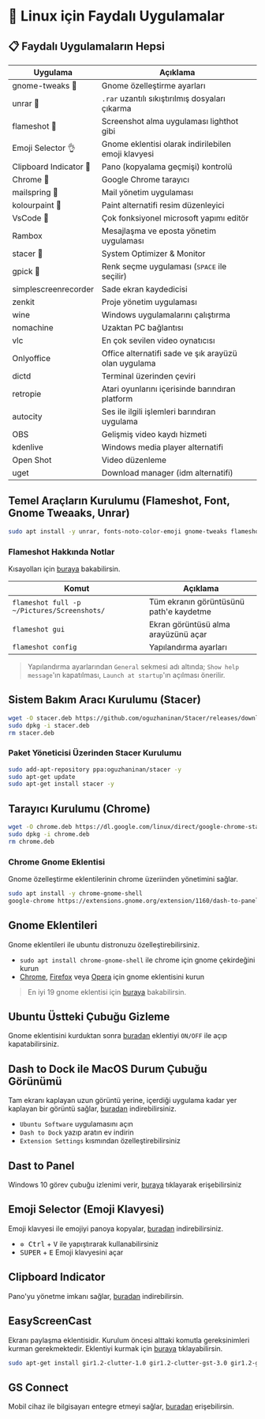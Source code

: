 # 🌟 Linux için Faydalı Uygulamalar

## 📋 Faydalı Uygulamaların Hepsi

| Uygulama               | Açıklama                                             |
| ---------------------- | ---------------------------------------------------- |
| gnome-tweaks 🌟        | Gnome özelleştirme ayarları                          |
| unrar 🌟               | `.rar` uzantılı sıkıştırılmış dosyaları çıkarma      |
| flameshot 🌟           | Screenshot alma uygulaması lighthot gibi             |
| Emoji Selector 👌      | Gnome eklentisi olarak indirilebilen emoji klavyesi  |
| Clipboard Indicator 📄 | Pano (kopyalama geçmişi) kontrolü                    |
| Chrome 🌟              | Google Chrome tarayıcı                               |
| mailspring 🌟          | Mail yönetim uygulaması                              |
| kolourpaint 🌟         | Paint alternatifi resim düzenleyici                  |
| VsCode 🌟              | Çok fonksiyonel microsoft yapımı editör              |
| Rambox                 | Mesajlaşma ve eposta yönetim uygulaması              |
| stacer 🌟              | System Optimizer & Monitor                           |
| gpick 🌟               | Renk seçme uygulaması (<kbd>SPACE</kbd> ile seçilir) |
| simplescreenrecorder   | Sade ekran kaydedicisi                               |
| zenkit                 | Proje yönetim uygulaması                             |
| wine                   | Windows uygulamalarını çalıştırma                    |
| nomachine              | Uzaktan PC bağlantısı                                |
| vlc                    | En çok sevilen video oynatıcısı                      |
| Onlyoffice             | Office alternatifi sade ve şık arayüzü olan uygulama |
| dictd                  | Terminal üzerinden çeviri                            |
| retropie               | Atari oyunlarını içerisinde barındıran platform      |
| autocity               | Ses ile ilgili işlemleri barındıran uygulama         |
| OBS                    | Gelişmiş video kaydı hizmeti                         |
| kdenlive               | Windows media player alternatifi                     |
| Open Shot              | Video düzenleme                                      |
| uget                   | Download manager (idm alternatifi)                   |

## Temel Araçların Kurulumu (Flameshot, Font, Gnome Tweaaks, Unrar)

```sh
sudo apt install -y unrar, fonts-noto-color-emoji gnome-tweaks flameshot
```

### Flameshot Hakkında Notlar

Kısayolları için [buraya](https://github.com/lupoDharkael/flameshot#keyboard-shortcuts) bakabilirsin.

| Komut                                       | Açıklama                                |
| ------------------------------------------- | --------------------------------------- |
| `flameshot full -p ~/Pictures/Screenshots/` | Tüm ekranın görüntüsünü path'e kaydetme |
| `flameshot gui`                             | Ekran görüntüsü alma arayüzünü açar     |
| `flameshot config`                          | Yapılandırma ayarları                   |

> Yapılandırma ayarlarından `General` sekmesi adı altında; `Show help message`'ın kapatılması, `Launch at startup`'ın açılması önerilir.

## Sistem Bakım Aracı Kurulumu (Stacer)

```sh
wget -O stacer.deb https://github.com/oguzhaninan/Stacer/releases/download/v1.0.9/stacer_1.0.9_amd64.deb
sudo dpkg -i stacer.deb
rm stacer.deb
```

### Paket Yöneticisi Üzerinden Stacer Kurulumu

```sh
sudo add-apt-repository ppa:oguzhaninan/stacer -y
sudo apt-get update
sudo apt-get install stacer -y
```

## Tarayıcı Kurulumu (Chrome)

```sh
wget -O chrome.deb https://dl.google.com/linux/direct/google-chrome-stable_current_amd64.deb
sudo dpkg -i chrome.deb
rm chrome.deb
```

### Chrome Gnome Eklentisi

Gnome özelleştirme eklentilerinin chrome üzeriinden yönetimini sağlar.

```sh
sudo apt install -y chrome-gnome-shell
google-chrome https://extensions.gnome.org/extension/1160/dash-to-panel/ https://extensions.gnome.org/extension/750/openweather/ https://extensions.gnome.org/extension/1162/emoji-selector/
```

## Gnome Eklentileri

Gnome eklentileri ile ubuntu distronuzu özelleştirebilirsiniz.

- `sudo apt install chrome-gnome-shell` ile chrome için gnome çekirdeğini kurun
- [Chrome](https://chrome.google.com/webstore/detail/gnome-shell-integration/gphhapmejobijbbhgpjhcjognlahblep), [Firefox](https://addons.mozilla.org/en-US/firefox/addon/gnome-shell-integration/) veya [Opera](https://addons.opera.com/en/extensions/details/gnome-shell-integration/) için gnome eklentisini kurun

> En iyi 19 gnome eklentisi için [buraya][best gnome extension] bakabilirsin.

## Ubuntu Üstteki Çubuğu Gizleme

Gnome eklentisini kurduktan sonra [buradan](https://extensions.gnome.org/extension/545/hide-top-bar/) eklentiyi `ON/OFF` ile açıp kapatabilirsiniz.

## Dash to Dock ile MacOS Durum Çubuğu Görünümü

Tam ekranı kaplayan uzun görüntü yerine, içerdiği uygulama kadar yer kaplayan bir görüntü sağlar, [buradan](https://extensions.gnome.org/extension/307/dash-to-dock/) indirebilirsiniz.

- `Ubuntu Software` uygulamasını açın
- `Dash to Dock` yazıp aratın ev indirin
- `Extension Settings` kısmından özelleştirebilirsiniz

## Dast to Panel

Windows 10 görev çubuğu izlenimi verir, [buraya](https://extensions.gnome.org/extension/1160/dash-to-panel/) tıklayarak erişebilirsiniz

## Emoji Selector (Emoji Klavyesi)

Emoji klavyesi ile emojiyi panoya kopyalar, [buradan](https://extensions.gnome.org/extension/1162/emoji-selector/) indirebilirsiniz.

- <kbd>✲ Ctrl</kbd> + <kbd>V</kbd> ile yapıştırarak kullanabilirsiniz
- <kbd>SUPER</kbd> + <kbd>E</kbd> Emoji klavyesini açar

## Clipboard Indicator

Pano'yu yönetme imkanı sağlar, [buradan](https://extensions.gnome.org/extension/779/clipboard-indicator/) indirebilirsin.

## EasyScreenCast

Ekranı paylaşma eklentisidir. Kurulum öncesi alttaki komutla gereksinimleri kurman gerekmektedir. Eklentiyi kurmak için [buraya](https://extensions.gnome.org/extension/690/easyscreencast/) tıklayabilirsin.

```sh
sudo apt-get install gir1.2-clutter-1.0 gir1.2-clutter-gst-3.0 gir1.2-gtkclutter-1.0
```

## GS Connect

Mobil cihaz ile bilgisayarı entegre etmeyi sağlar, [buradan][gs connect - extension] erişebilirsin.

[flameshot]: https://github.com/lupoDharkael/flameshot
[simplescreenrecorder]: https://www.maartenbaert.be/simplescreenrecorder/
[gs connect - extension]: https://extensions.gnome.org/extension/1319/gsconnect/
[best gnome extension]: https://www.ubuntupit.com/19-best-gnome-shell-extensions-ubuntu-gnome-desktop/
[best gnome applications]: https://www.maketecheasier.com/best-gnome-applications/
[best desktop environment]: https://www.ubuntupit.com/best-linux-desktop-environment-reviewed-and-compared/
